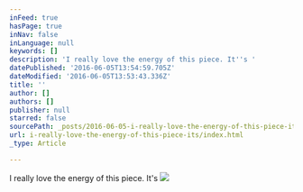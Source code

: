 ```yaml
---
inFeed: true
hasPage: true
inNav: false
inLanguage: null
keywords: []
description: 'I really love the energy of this piece. It''s '
datePublished: '2016-06-05T13:54:59.705Z'
dateModified: '2016-06-05T13:53:43.336Z'
title: ''
author: []
authors: []
publisher: null
starred: false
sourcePath: _posts/2016-06-05-i-really-love-the-energy-of-this-piece-its.md
url: i-really-love-the-energy-of-this-piece-its/index.html
_type: Article

---
```

I really love the energy of this piece. It's ![](https://the-grid-user-content.s3-us-west-2.amazonaws.com/9601fcd7-e159-4916-b544-78e3930afd94.jpg)